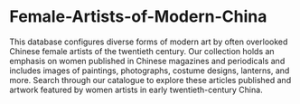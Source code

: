 # Female-Artists-of-Modern-China
This database configures diverse forms of modern art by often overlooked Chinese female artists of the twentieth century. Our collection holds an emphasis on women published in Chinese magazines and periodicals and includes images of paintings, photographs, costume designs, lanterns, and more. Search through our catalogue to explore these articles published and artwork featured by women artists in early twentieth-century China. 
